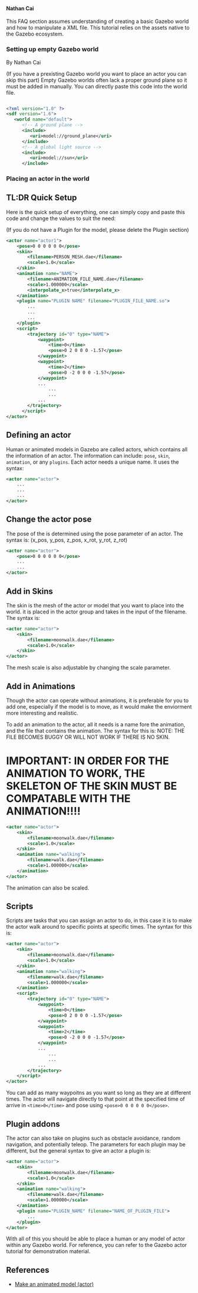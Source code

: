 #### Nathan Cai

This FAQ section assumes understanding of creating a basic Gazebo world and how to manipulate a XML file. This tutorial relies on the assets native to the Gazebo ecosystem.

### Setting up empty Gazebo world

By Nathan Cai

(If you have a prexisting Gazebo world you want to place an actor you can skip this part)
Empty Gazebo worlds often lack a proper ground plane so it must be added in manually. You can directly paste this code into the world file.

```xml

<?xml version="1.0" ?>
<sdf version="1.6">
   <world name="default">
      <!-- A ground plane -->
      <include>
         <uri>model://ground_plane</uri>
      </include>
      <!-- A global light source -->
      <include>
         <uri>model://sun</uri>
      </include>
```

### Placing an actor in the world

## TL:DR Quick Setup

Here is the quick setup of everything, one can simply copy and paste this code and change the values to suit the need:

(If you do not have a Plugin for the model, please delete the Plugin section)

```xml
<actor name="actor1">
    <pose>0 0 0 0 0 0</pose>
    <skin>
        <filename>PERSON_MESH.dae</filename>
        <scale>1.0</scale>
    </skin>
    <animation name="NAME">
        <filename>ANIMATION_FILE_NAME.dae</filename>
        <scale>1.000000</scale>
        <interpolate_x>true</interpolate_x>
    </animation>
    <plugin name="PLUGIN NAME" filename="PLUGIN_FILE_NAME.so">
        ...
        ...
        ...
    </plugin>
    <script>
        <trajectory id="0" type="NAME">
            <waypoint>
                <time>0</time>
                <pose>0 2 0 0 0 -1.57</pose>
            </waypoint>
            <waypoint>
                <time>2</time>
                <pose>0 -2 0 0 0 -1.57</pose>
            </waypoint>
            ...
                ...
                ...
            ...
        </trajectory>
      </script>
</actor>
```

## Defining an actor

Human or animated models in Gazebo are called actors, which contains all the information of an actor. The information can include: `pose`, `skin`, `animation`, or any `plugins`. Each actor needs a unique name. It uses the syntax:
```xml
<actor name="actor">
    ...
    ...
    ...
</actor>
```

## Change the actor pose

The pose of the is determined using the pose parameter of an actor. The syntax is:
(x_pos, y_pos, z_pos, x_rot, y_rot, z_rot)

```xml
<actor name="actor">
    <pose>0 0 0 0 0 0</pose>
    ...
    ...
</actor>
```

## Add in Skins

The skin is the mesh of the actor or model that you want to place into the world. it is placed in the actor group and takes in the input of the filename. The syntax is:

```xml
<actor name="actor">
    <skin>
        <filename>moonwalk.dae</filename>
        <scale>1.0</scale>
    </skin>
</actor>
```
The mesh scale is also adjustable by changing the scale parameter.

## Add in Animations

Though the actor can operate without animations, it is preferable for you to add one, especially if the model is to move, as it would make the enviorment more interesting and realistic.

To add an animation to the actor, all it needs is a name fore the animation, and the file that contains the animation. The syntax for this is:
NOTE: THE FILE BECOMES BUGGY OR WILL NOT WORK IF THERE IS NO SKIN.

# IMPORTANT: IN ORDER FOR THE ANIMATION TO WORK, THE SKELETON OF THE SKIN MUST BE COMPATABLE WITH THE ANIMATION!!!!

```xml
<actor name="actor">
    <skin>
        <filename>moonwalk.dae</filename>
        <scale>1.0</scale>
    </skin>
    <animation name="walking">
        <filename>walk.dae</filename>
        <scale>1.000000</scale>
    </animation>
</actor>
```

The animation can also be scaled.

## Scripts

Scripts are tasks that you can assign an actor to do, in this case it is to make the actor walk around to specific points at specific times. The syntax for this is:

```xml
<actor name="actor">
    <skin>
        <filename>moonwalk.dae</filename>
        <scale>1.0</scale>
    </skin>
    <animation name="walking">
        <filename>walk.dae</filename>
        <scale>1.000000</scale>
    </animation>
    <script>
        <trajectory id="0" type="NAME">
            <waypoint>
                <time>0</time>
                <pose>0 2 0 0 0 -1.57</pose>
            </waypoint>
            <waypoint>
                <time>2</time>
                <pose>0 -2 0 0 0 -1.57</pose>
            </waypoint>
            ...
                ...
                ...
            ...
        </trajectory>
    </script>
</actor>
```
You can add as many waypoitns as you want so long as they are at different times. The actor will navigate directly to that point at the specified time of arrive in `<time>0</time>` and pose using `<pose>0 0 0 0 0 0</pose>`.

## Plugin addons

The actor can also take on plugins such as obstacle avoidance, random navigation, and potentially teleop. The parameters for each plugin may be different, but the general syntax to give an actor a plugin is: 

```xml
<actor name="actor">
    <skin>
        <filename>moonwalk.dae</filename>
        <scale>1.0</scale>
    </skin>
    <animation name="walking">
        <filename>walk.dae</filename>
        <scale>1.000000</scale>
    </animation>
    <plugin name="PLUGIN_NAME" filename="NAME_OF_PLUGIN_FILE">
        ...
    </plugin>
</actor>
```



With all of this you should be able to place a human or any model of actor within any Gazebo world. For reference, you can refer to the Gazebo actor tutorial for demonstration material.

## References
- [Make an animated model (actor)](http://gazebosim.org/tutorials?tut=actor&cat=build_robot)
